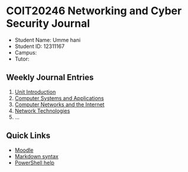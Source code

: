 # COIT20246 Networking and Cyber Security Journal

- Student Name: Umme hani
- Student ID: 12311167
- Campus: 
- Tutor: 

## Weekly Journal Entries
1. [Unit Introduction](./week01.md)
1. [Computer Systems and Applications](./week02.md)
1. [Computer Networks and the Internet](./week03.md)
1. [Network Technologies](./week04.md)
1. ...

## Quick Links
- [Moodle](https://moodle.cqu.edu.au/course/view.php?name=COIT20246_2252)
- [Markdown syntax](https://docs.github.com/en/get-started/writing-on-github/getting-started-with-writing-and-formatting-on-github/basic-writing-and-formatting-syntax)
- [PowerShell help](https://learn.microsoft.com/en-us/powershell/)
